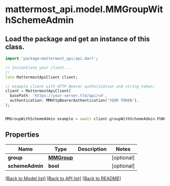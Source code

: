 # mattermost_api.model.MMGroupWithSchemeAdmin

## Load the package and get an instance of this class.
```dart
import 'package:mattermost_api/api.dart';

// Instantiate your client...
//
late MattermostApiClient client;

// example client with HTTP Bearer authorization and string token:
client = MattermostApiClient(
  basePath: 'https://your-server.tld/api/v4',
  authentication: MMHttpBearerAuthentication('YOUR TOKEN'),
);


MMGroupWithSchemeAdmin example = await client.groupWithSchemeAdmin.FUNCTION_THAT_RETURNS_THIS_CLASS();

```

## Properties
Name | Type | Description | Notes
------------ | ------------- | ------------- | -------------
**group** | [**MMGroup**](MMGroup.md) |  | [optional] 
**schemeAdmin** | **bool** |  | [optional] 

[[Back to Model list]](../GENERATED_README.md#documentation-for-models) [[Back to API list]](../GENERATED_README.md#documentation-for-api-endpoints) [[Back to README]](../GENERATED_README.md)


